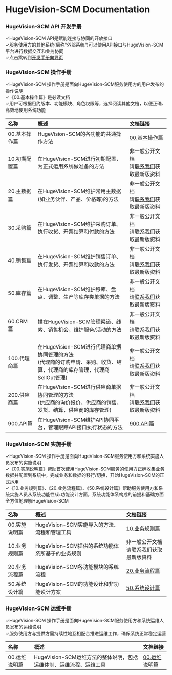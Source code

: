 
# HugeVision-SCM Documentation

### **HugeVision-SCM API 开发手册**
✓HugeVision-SCM API是赋能连接与协同的开放接口<br>
✓服务使用方的其他系统(后称"外部系统")可以使用API接口与HugeVision-SCM平台进行数据交互和业务协同<br>
✓点击跳转到[开发手册向导页](api.md)<br>

### **HugeVision-SCM 操作手册**

✓HugeVision-SCM 操作手册是面向HugeVision-SCM服务使用方的用户发布的操作说明<br>
✓《00.基本操作篇》是必读文档<br>
✓用户可根据租约版本、功能模块、角色权限等，选择阅读其他文档，以便正确、高效地使用系统功能<br>

|名称|概述|文档链接|
|:--|:---|:--|
00.基本操作篇|HugeVision-SCM的各功能的共通操作方法|[00.基本操作篇](manuals/PNG/HugeVision-SCM操作手册-00.基本操作篇/index.md)|
10.初期配置篇|在HugeVision-SCM进行初期配置，为正式运用系统做准备的方法|非一般公开文档<br>请[联系我们](https://www.ivision-china.cn/contact-rgt.html)获取最新版资料|
20.主数据篇|在HugeVision-SCM维护常用主数据(如业务伙伴、产品、价格等)的方法|非一般公开文档<br>请[联系我们](https://www.ivision-china.cn/contact-rgt.html)获取最新版资料|
30.采购篇|在HugeVision-SCM维护采购订单、执行收货、开票结算和付款的方法|非一般公开文档<br>请[联系我们](https://www.ivision-china.cn/contact-rgt.html)获取最新版资料|
40.销售篇|在HugeVision-SCM维护销售订单、执行发货、开票结算和收款的方法|非一般公开文档<br>请[联系我们](https://www.ivision-china.cn/contact-rgt.html)获取最新版资料|
50.库存篇|在HugeVision-SCM维护移库、盘点、调整、生产等库存类单据的方法|非一般公开文档<br>请[联系我们](https://www.ivision-china.cn/contact-rgt.html)获取最新版资料|
60.CRM篇|描在HugeVision-SCM管理渠道、线索、销售机会，维护服务/活动的方法|非一般公开文档<br>请[联系我们](https://www.ivision-china.cn/contact-rgt.html)获取最新版资料|
100.代理商篇|在HugeVision-SCM进行代理商单据协同管理的方法<br>(代理商的订购申请、采购、收货、结算，代理商的库存管理，代理商SellOut管理)|非一般公开文档<br>请[联系我们](https://www.ivision-china.cn/contact-rgt.html)获取最新版资料|
200.供应商篇|在HugeVision-SCM进行供应商单据协同管理的方法<br>(供应商的询价报价、供应商的销售、发货、结算，供应商的库存管理)|非一般公开文档<br>请[联系我们](https://www.ivision-china.cn/contact-rgt.html)获取最新版资料|
900.API篇|在HugeVision-SCM维护API协同平台，管理跟踪API接口执行状态的方法|[900.API篇](manuals/PNG/HugeVision-SCM操作手册-900.API篇/index.md)|

### **HugeVision-SCM 实施手册**

✓HugeVision-SCM 操作手册是面向HugeVision-SCM服务使用方和系统实施人员发布的实施说明<br>
✓《00.实施说明篇》帮助首次使用HugeVision-SCM服务的使用方正确收集业务数据并配置到系统中，完成业务和数据的移行/切换，开始HugeVision-SCM的正式运用<br>
✓《10.业务规则篇》、《20.业务流程篇》、《50.系统设计篇》帮助服务使用方和系统实施人员从系统功能性/非功能设计方面，系统功能体系构成的前提和基础方面全方位地理解HugeVision-SCM<br>

|名称|概述|文档链接|
|:--|:---|:--|
00.实施说明篇|HugeVision-SCM实施导入的方法、流程和管理工具|[10.业务规则篇](manuals/PNG/HugeVision-SCM实施手册-10.业务规则篇/index.md)|
10.业务规则篇|HugeVision-SCM提供的系统功能体系所基于的业务规则|非一般公开文档<br>请[联系我们](https://www.ivision-china.cn/contact-rgt.html)获取最新版资料|
20.业务流程篇|HugeVision-SCM各功能模块的系统流程|[20.业务流程篇](manuals/PNG/HugeVision-SCM实施手册-20.业务流程篇/index.md)|
50.系统设计篇|HugeVision-SCM的功能设计和非功能设计方案|[50.系统设计篇](manuals/PNG/HugeVision-SCM实施手册-50.系统设计篇/index.md)|

### **HugeVision-SCM 运维手册**

✓HugeVision-SCM 操作手册是面向HugeVision-SCM服务使用方和系统运维人员发布的运维说明<br>
✓服务使用方与提供方需持续性地互相配合推进运维工作，确保系统正常稳定运营

|名称|概述|文档链接|
|:--|:---|:--|
00.运维说明篇|HugeVision-SCM运维方法的整体说明，包括运维体制、运维流程、运维工具|[00.运维说明篇](manuals/PNG/HugeVision-SCM运维手册-00.运维说明篇/index.md)|

